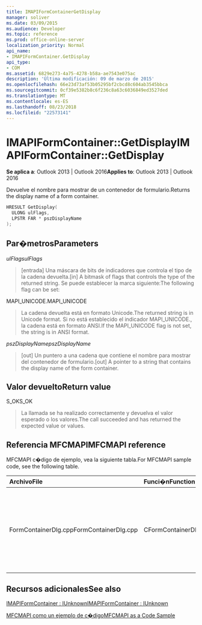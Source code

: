 ```yaml
---
title: IMAPIFormContainerGetDisplay
manager: soliver
ms.date: 03/09/2015
ms.audience: Developer
ms.topic: reference
ms.prod: office-online-server
localization_priority: Normal
api_name:
- IMAPIFormContainer.GetDisplay
api_type:
- COM
ms.assetid: 6829e273-4a75-4278-b58a-ae7543e075ac
description: 'Última modificación: 09 de marzo de 2015'
ms.openlocfilehash: 66e23d73af53b05295bf2cbcd8c604ab3545bbca
ms.sourcegitcommit: 0cf39e5382b8c6f236c8a63c6036849ed3527ded
ms.translationtype: MT
ms.contentlocale: es-ES
ms.lasthandoff: 08/23/2018
ms.locfileid: "22573141"
---
```

# <a name="imapiformcontainergetdisplay"></a><span data-ttu-id="b833a-103">IMAPIFormContainer::GetDisplay</span><span class="sxs-lookup"><span data-stu-id="b833a-103">IMAPIFormContainer::GetDisplay</span></span>

  
  
<span data-ttu-id="b833a-104">**Se aplica a**: Outlook 2013 | Outlook 2016</span><span class="sxs-lookup"><span data-stu-id="b833a-104">**Applies to**: Outlook 2013 | Outlook 2016</span></span> 
  
<span data-ttu-id="b833a-105">Devuelve el nombre para mostrar de un contenedor de formulario.</span><span class="sxs-lookup"><span data-stu-id="b833a-105">Returns the display name of a form container.</span></span>
  
```cpp
HRESULT GetDisplay(
  ULONG ulFlags,
  LPSTR FAR * pszDisplayName
);
```

## <a name="parameters"></a><span data-ttu-id="b833a-106">Par�metros</span><span class="sxs-lookup"><span data-stu-id="b833a-106">Parameters</span></span>

 <span data-ttu-id="b833a-107">_ulFlags_</span><span class="sxs-lookup"><span data-stu-id="b833a-107">_ulFlags_</span></span>
  
> <span data-ttu-id="b833a-108">[entrada] Una máscara de bits de indicadores que controla el tipo de la cadena devuelta.</span><span class="sxs-lookup"><span data-stu-id="b833a-108">[in] A bitmask of flags that controls the type of the returned string.</span></span> <span data-ttu-id="b833a-109">Se puede establecer la marca siguiente:</span><span class="sxs-lookup"><span data-stu-id="b833a-109">The following flag can be set:</span></span>
    
<span data-ttu-id="b833a-110">MAPI_UNICODE.</span><span class="sxs-lookup"><span data-stu-id="b833a-110">MAPI_UNICODE</span></span> 
  
> <span data-ttu-id="b833a-111">La cadena devuelta está en formato Unicode.</span><span class="sxs-lookup"><span data-stu-id="b833a-111">The returned string is in Unicode format.</span></span> <span data-ttu-id="b833a-112">Si no está establecido el indicador MAPI_UNICODE., la cadena está en formato ANSI.</span><span class="sxs-lookup"><span data-stu-id="b833a-112">If the MAPI_UNICODE flag is not set, the string is in ANSI format.</span></span>
    
 <span data-ttu-id="b833a-113">_pszDisplayName_</span><span class="sxs-lookup"><span data-stu-id="b833a-113">_pszDisplayName_</span></span>
  
> <span data-ttu-id="b833a-114">[out] Un puntero a una cadena que contiene el nombre para mostrar del contenedor de formulario.</span><span class="sxs-lookup"><span data-stu-id="b833a-114">[out] A pointer to a string that contains the display name of the form container.</span></span>
    
## <a name="return-value"></a><span data-ttu-id="b833a-115">Valor devuelto</span><span class="sxs-lookup"><span data-stu-id="b833a-115">Return value</span></span>

<span data-ttu-id="b833a-116">S_OK</span><span class="sxs-lookup"><span data-stu-id="b833a-116">S_OK</span></span> 
  
> <span data-ttu-id="b833a-117">La llamada se ha realizado correctamente y devuelva el valor esperado o los valores.</span><span class="sxs-lookup"><span data-stu-id="b833a-117">The call succeeded and has returned the expected value or values.</span></span>
    
## <a name="mfcmapi-reference"></a><span data-ttu-id="b833a-118">Referencia MFCMAPI</span><span class="sxs-lookup"><span data-stu-id="b833a-118">MFCMAPI reference</span></span>

<span data-ttu-id="b833a-119">MFCMAPI c�digo de ejemplo, vea la siguiente tabla.</span><span class="sxs-lookup"><span data-stu-id="b833a-119">For MFCMAPI sample code, see the following table.</span></span>
  
|<span data-ttu-id="b833a-120">**Archivo**</span><span class="sxs-lookup"><span data-stu-id="b833a-120">**File**</span></span>|<span data-ttu-id="b833a-121">**Funci�n**</span><span class="sxs-lookup"><span data-stu-id="b833a-121">**Function**</span></span>|<span data-ttu-id="b833a-122">**Comentario**</span><span class="sxs-lookup"><span data-stu-id="b833a-122">**Comment**</span></span>|
|:-----|:-----|:-----|
|<span data-ttu-id="b833a-123">FormContainerDlg.cpp</span><span class="sxs-lookup"><span data-stu-id="b833a-123">FormContainerDlg.cpp</span></span>  <br/> |<span data-ttu-id="b833a-124">CFormContainerDlg::CFormContainerDlg</span><span class="sxs-lookup"><span data-stu-id="b833a-124">CFormContainerDlg::CFormContainerDlg</span></span>  <br/> |<span data-ttu-id="b833a-125">MFCMAPI usa el método **IMAPIFormContainer::GetDisplay** para obtener el nombre del contenedor de formulario cuando se representa CFormContainerDlg.</span><span class="sxs-lookup"><span data-stu-id="b833a-125">MFCMAPI uses the **IMAPIFormContainer::GetDisplay** method to get the name of the form container when it renders CFormContainerDlg.</span></span>  <br/> |
   
## <a name="see-also"></a><span data-ttu-id="b833a-126">Recursos adicionales</span><span class="sxs-lookup"><span data-stu-id="b833a-126">See also</span></span>



[<span data-ttu-id="b833a-127">IMAPIFormContainer : IUnknown</span><span class="sxs-lookup"><span data-stu-id="b833a-127">IMAPIFormContainer : IUnknown</span></span>](imapiformcontaineriunknown.md)


[<span data-ttu-id="b833a-128">MFCMAPI como un ejemplo de c�digo</span><span class="sxs-lookup"><span data-stu-id="b833a-128">MFCMAPI as a Code Sample</span></span>](mfcmapi-as-a-code-sample.md)

